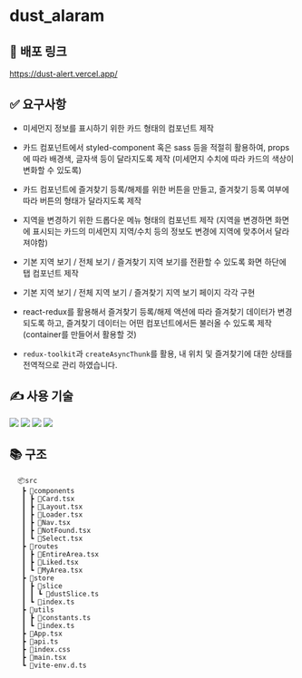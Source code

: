 # dust_alaram

## 🔗 배포 링크

https://dust-alert.vercel.app/

## ✅ 요구사항

- 미세먼지 정보를 표시하기 위한 카드 형태의 컴포넌트 제작

- 카드 컴포넌트에서 styled-component 혹은 sass 등을 적절히 활용하여, props에 따라 배경색, 글자색 등이 달라지도록 제작 (미세먼지 수치에 따라 카드의 색상이 변화할 수 있도록)

- 카드 컴포넌트에 즐겨찾기 등록/해제를 위한 버튼을 만들고, 즐겨찾기 등록 여부에 따라 버튼의 형태가 달라지도록 제작

- 지역을 변경하기 위한 드롭다운 메뉴 형태의 컴포넌트 제작 (지역을 변경하면 화면에 표시되는 카드의 미세먼지 지역/수치 등의 정보도 변경에 지역에 맞추어서 달라져야함)

- 기본 지역 보기 / 전체 보기 / 즐겨찾기 지역 보기를 전환할 수 있도록 화면 하단에 탭 컴포넌트 제작

- 기본 지역 보기 / 전체 지역 보기 / 즐겨찾기 지역 보기 페이지 각각 구현

- react-redux를 활용해서 즐겨찾기 등록/해제 액션에 따라 즐겨찾기 데이터가 변경되도록 하고, 즐겨찾기 데이터는 어떤 컴포넌트에서든 불러올 수 있도록 제작 (container를 만들어서 활용할 것)

- `redux-toolkit`과 `createAsyncThunk`를 활용, 내 위치 및 즐겨찾기에 대한 상태를 전역적으로 관리 하였습니다.

## ✍️ 사용 기술

<img src="https://img.shields.io/badge/react-61DAFB?style=for-the-badge&logo=react&logoColor=black"> <img src="https://img.shields.io/badge/redux-764ABC?style=for-the-badge&logo=redux&logoColor=white"> <img src="https://img.shields.io/badge/typescript-3178C6?style=for-the-badge&logo=typescript&logoColor=white"> <img src="https://img.shields.io/badge/tailwindcss-06B6D4?style=for-the-badge&logo=tailwindcss&logoColor=black">

## 📚 구조

```
  📦src
   ┣ 📂components
   ┃ ┣ 📜Card.tsx
   ┃ ┣ 📜Layout.tsx
   ┃ ┣ 📜Loader.tsx
   ┃ ┣ 📜Nav.tsx
   ┃ ┣ 📜NotFound.tsx
   ┃ ┗ 📜Select.tsx
   ┣ 📂routes
   ┃ ┣ 📜EntireArea.tsx
   ┃ ┣ 📜Liked.tsx
   ┃ ┗ 📜MyArea.tsx
   ┣ 📂store
   ┃ ┣ 📂slice
   ┃ ┃ ┗ 📜dustSlice.ts
   ┃ ┗ 📜index.ts
   ┣ 📂utils
   ┃ ┣ 📜constants.ts
   ┃ ┗ 📜index.ts
   ┣ 📜App.tsx
   ┣ 📜api.ts
   ┣ 📜index.css
   ┣ 📜main.tsx
   ┗ 📜vite-env.d.ts
```
